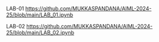 LAB-01
https://github.com/MUKKASPANDANA/AIML-2024-25/blob/main/LAB_01.ipynb

LAB-02
https://github.com/MUKKASPANDANA/AIML-2024-25/blob/main/LAB_02.ipynb
